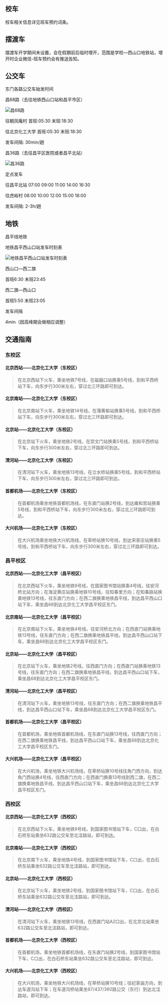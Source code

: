 ## 校车
校车相关信息详见班车预约词条。

## 摆渡车

摆渡车开学期间未设置，会在假期前后临时增开，范围是学校—西山口地铁站，增开时企业微信-班车预约会有推送告知。

## 公交车

东门各路公交车始发时间

昌68路（去往地铁西山口站和昌平市区）

![昌68路](./昌68路.png)

往朝凤庵村 首班:05:30 末班:18:30

往北京化工大学    首班:05:30 末班:18:30

发车间隔:   30min/趟

昌36路（去往昌平区医院或者昌平北站）

![昌36路](./昌36路.png)

定点发车

往昌平北站        07:00  09:00  11:00  14:00  16:30

往虎峪村          08:00  10:00  12:00  15:00  18:00

发车间隔:  2-3h/趟

## 地铁

昌平线地铁

地铁昌平西山口站发车时刻表

![地铁昌平西山口站发车时刻表](./地铁昌平西山口站发车时刻表.png)

西山口—西二旗 

首班6:30  末班23:45

西二旗—西山口

首班5:50  末班23:05

发车间隔

4min（因高峰期会做相应调整）

## 交通指南

### 东校区

#### 北京西站——北京化工大学（东校区）

>在北京西站下火车，乘坐地铁7号线，在磁器口站换乘5号线，到和平西桥站下车，向东步行300米左右，穿过北三环路即可到达。

#### 北京南站——北京化工大学（东校区）

>在北京南站下火车，乘坐地铁14号线，在蒲黄榆站换乘5号线，到和平西桥站下车，向东步行300米左右，穿过北三环路即可到达。

#### 北京站——北京化工大学（东校区）

>在北京站下火车，乘坐地铁2号线，在崇文门站换乘5号线，到和平西桥站下车，向东步行300米左右，穿过北三环路即可到达。

#### 清河站——北京化工大学（东校区）

>在清河站下火车，乘坐地铁13号线，在立水桥站换乘5号线，到和平西桥站下车，向东步行300米左右，穿过北三环路即可到达。

#### 首都机场——北京化工大学（东校区）

>在首都机场乘坐地铁首都机场线，在东直门站换2号线，到达雍和宫站换乘5号线，到和平西桥站下车，向东步行300米左右，穿过北三环路即可到达。

#### 大兴机场——北京化工大学（东校区）

>在大兴机场乘坐地铁大兴机场线，在草桥站换10号线，到达宋家庄站换乘5号线，到和平西桥站下车，向东步行300米左右，穿过北三环路即可到达。

### 昌平校区

#### 北京西站——北京化工大学（昌平校区）

>在北京西站下火车，乘坐地铁9号线，在国家图书馆站换乘4号线，往安河桥北站方向；在海淀黄庄站换乘地铁10号线，往知春里方向；在知春路站换乘地铁13号线，往东直门方向；在西二旗换乘地铁昌平线，到达昌平西山口站下车，乘坐昌68到达北京化工大学昌平校区东门。

#### 北京南站——北京化工大学（昌平校区）

>在北京南站下火车，乘坐地铁4号线，往安河桥北方向；在西直门站换乘地铁13号线，往东直门方向；在西二旗换乘地铁昌平线，到达昌平西山口站下车，乘坐昌68到达北京化工大学昌平校区东门。

#### 北京站——北京化工大学（昌平校区）

>在北京站下火车，乘坐地铁2号线，往西直门方向；在西直门站换乘地铁13号线，往东直门方向；在西二旗换乘地铁昌平线，到达昌平西山口站下车，乘坐昌68到达北京化工大学昌平校区东门。

#### 清河站——北京化工大学（昌平校区）

>在清河站下火车，乘坐地铁13号线，往东直门方向；在西二旗换乘地铁昌平线，到达昌平西山口站下车，乘坐昌68到达北京化工大学昌平校区东门。

#### 首都机场——北京化工大学（昌平校区）

>在首都机场，乘坐地铁首都机场线，在东直门站换13号线，往西直门方向；在西二旗换乘地铁昌平线，到达昌平西山口站下车，乘坐昌68到达北京化工大学昌平校区东门。

#### 大兴机场——北京化工大学（昌平校区）
    
>在大兴机场，乘坐地铁大兴机场线，在草桥站换10号线往角门西方向，到达角门西站换4号线，往西直门方向；在西直门换乘13号线到西二旗，在西二旗换乘地铁昌平线，到达昌平西山口站下车，乘坐昌68到达北京化工大学昌平校区东门。

### 西校区

#### 北京西站——北京化工大学（西校区）

>在北京西站下火车，乘坐地铁9号线，到国家图书馆站下车，C口出，在白石桥东站乘坐632路公交车至北洼路站，即可到达。

#### 北京南站——北京化工大学（西校区）

>在北京南下火车，乘坐地铁4号线，到国家图书馆站下车，C口出，在白石桥东站乘坐632路公交车至北洼路站，即可到达。

#### 北京站——北京化工大学（西校区）

>在北京站下火车，乘坐地铁2号线，到国家图书馆站下车，C口出，在白石桥东站乘坐632路公交车至北洼路站，即可到达。

#### 清河站——北京化工大学（西校区）

>在清河站下火车，乘坐地铁13号线，在西直门站A2口出，在北京北站乘坐632路公交车至北洼路站，即可到达。

#### 首都机场——北京化工大学（西校区）

>在首都机场，乘坐地铁首都机场线，在东直门站换2号线，到国家图书馆站下车，C口出，在白石桥东站乘坐632路公交车至北洼路站，即可到达。

#### 大兴机场——北京化工大学（西校区）
>在大兴机场，乘坐地铁大兴机场线，在草桥站换10号线；往纪家庙方向，到达车道沟站下车；在车道沟桥站乘坐87/437/360路公交（东行）到达北洼路站，即可到达。